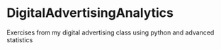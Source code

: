 # DigitalAdvertisingAnalytics
Exercises from my digital advertising class using python and advanced statistics
